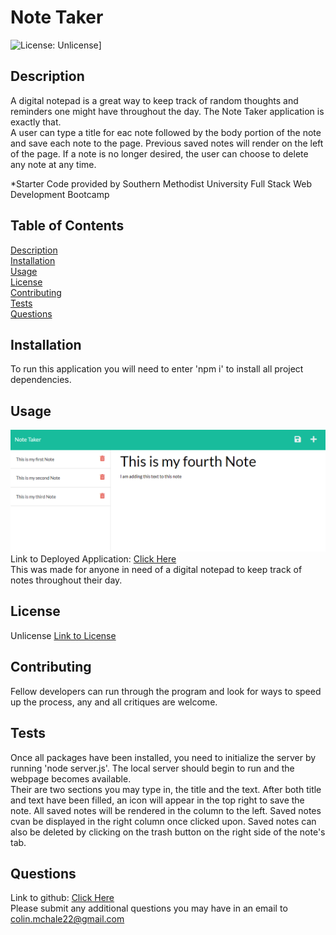 # Note Taker
![License: Unlicense](https://img.shields.io/badge/license-Unlicense-blue.svg)]

## Description  
A digital notepad is a great way to keep track of random thoughts and reminders one might have throughout the day. The Note Taker application is exactly that.  
A user can type a title for eac note followed by the body portion of the note and save each note to the page. Previous saved notes will render on the left of the page. If a note is no longer desired, the user can choose to delete any note at any time.

*Starter Code provided by Southern Methodist University Full Stack Web Development Bootcamp

## Table of Contents  
[Description](#description)   
[Installation](#installation)  
[Usage](#usage)  
[License](#license)  
[Contributing](#contributing)  
[Tests](#tests)  
[Questions](#questions)  

## Installation  
To run this application you will need to enter 'npm i' to install all project dependencies.

## Usage  
![Screenshot of App](./images/NoteTaker.png)  
Link to Deployed Application: [Click Here](https://whispering-harbor-33313.herokuapp.com/)  
This was made for anyone in need of a digital notepad to keep track of notes throughout their day.

## License 
Unlicense
[Link to License](https://unlicense.org/)

## Contributing  
Fellow developers can run through the program and look for ways to speed up the process, any and all critiques are welcome.

## Tests  
Once all packages have been installed, you need to initialize the server by running 'node server.js'. The local server should begin to run and the webpage becomes available.  
Their are two sections you may type in, the title and the text. After both title and text have been filled, an icon will appear in the top right to save the note. All saved notes will be rendered in the column to the left. Saved notes cvan be displayed in the right column once clicked upon. Saved notes can also be deleted by clicking on the trash button on the right side of the note's tab. 

## Questions
Link to github: [Click Here](https://github.com/colinmchale)  
Please submit any additional questions you may have in an email to colin.mchale22@gmail.com
